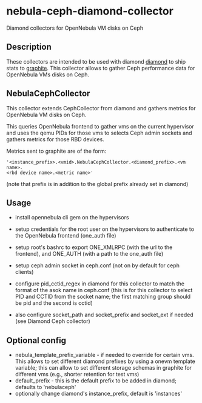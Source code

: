 # nebula-ceph-diamond-collector

Diamond collectors for OpenNebula VM disks on Ceph

## Description

These collectors are intended to be used with diamond [diamond](https://github.com/python-diamond/Diamond) to ship stats to [graphite](http://graphite.wikidot.com/ "Graphite"). This collector allows to gather Ceph performance data for OpenNebula VMs disks on Ceph.


## NebulaCephCollector

This collector extends CephCollector from diamond and gathers metrics for
OpenNebula VM disks on Ceph.

This queries OpenNebula frontend to gather vms on the current hypervisor and
uses the qemu PIDs for those vms to selects Ceph admin sockets and gathers
metrics for those RBD devices.

Metrics sent to graphite are of the form: 

    '<instance_prefix>.<vmid>.NebulaCephCollector.<diamond_prefix>.<vm name>.
    <rbd device name>.<metric name>'

(note that prefix is in addition to the global prefix already set in diamond)

## Usage

- install opennebula cli gem on the hypervisors
- setup credentials for the root user on the hypervisors to authenticate to the OpenNebula frontend (one_auth file)
- setup root's bashrc to export ONE_XMLRPC (with the url to the frontend), and ONE_AUTH (with a path to the one_auth file)

- setup ceph admin socket in ceph.conf (not on by default for ceph clients)
- configure pid_cctid_regex in diamond for this collector to match the format of the asok name in ceph.conf (this is for this collector to select PID and CCTID from the socket name; the first matching group should be pid and the second is cctid)
- also configure socket_path and socket_prefix and socket_ext if needed (see Diamond Ceph collector)

## Optional config

- nebula_template_prefix_variable - if needed to override for certain vms. This allows to set different diamond prefixes by using a onevm template variable; this can allow to set different storage schemas in graphite for different vms (e.g., shorter retention for test vms)
- default_prefix - this is the default prefix to be added in diamond; defaults to 'nebulaceph'
- optionally change diamond's instance_prefix, default is 'instances'
